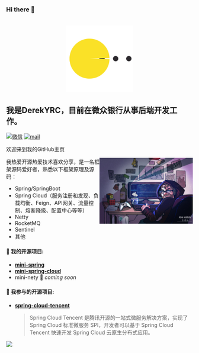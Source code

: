 ### Hi there 👋

<div align="center">
	<br>
	<img src="https://raw.githubusercontent.com/Aniket965/Aniket965/master/pacman.svg?sanitize=true" width="180" height="180">
</div>

## 我是DerekYRC，目前在微众银行从事后端开发工作。
[![微信](https://img.shields.io/badge/%E5%BE%AE%E4%BF%A1-15521077528-blue)](https://img.shields.io/badge/%E5%BE%AE%E4%BF%A1-15521077528-blue)
[![mail](https://img.shields.io/badge/mail-15521077528%40163.com-brightgreen)](mailto:15521077528@163.com)

欢迎来到我的GitHub主页

<img align="right" alt="img" src="https://github.com/FernandoRoldan93/FernandoRoldan93/blob/master/cover_image.jpg" width="50%" height="auto" />

我热爱开源热爱技术喜欢分享，是一名框架源码爱好者，熟悉以下框架原理及源码：

- Spring/SpringBoot
- Spring Cloud（服务注册和发现、负载均衡、Feign、API网关、流量控制、熔断降级、配置中心等等）
- Netty
- RocketMQ
- Sentinel
- 其他

#### 🌱 我的开源项目: 
- [**mini-spring**](https://github.com/DerekYRC/mini-spring) 
- [**mini-spring-cloud**](https://github.com/DerekYRC/mini-spring-cloud)
- mini-nety 🚀 *coming soon*

#### 🌱 我参与的开源项目: 
- [**spring-cloud-tencent**](https://github.com/Tencent/spring-cloud-tencent)
   > Spring Cloud Tencent 是腾讯开源的一站式微服务解决方案，实现了Spring Cloud 标准微服务 SPI，开发者可以基于 Spring Cloud Tencent 快速开发 Spring Cloud 云原生分布式应用。 


<p>
	<img width="50%" align="left" src="https://github-readme-stats.vercel.app/api?username=DerekYRC&show_icons=true&hide_border=true" />


</p>

<!--
**DerekYRC/DerekYRC** is a ✨ _special_ ✨ repository because its `README.md` (this file) appears on your GitHub profile.

Here are some ideas to get you started:

- 🔭 I’m currently working on ...
- 🌱 I’m currently learning ...
- 👯 I’m looking to collaborate on ...
- 🤔 I’m looking for help with ...
- 💬 Ask me about ...
- 📫 How to reach me: ...
- 😄 Pronouns: ...
- ⚡ Fun fact: ...
-->
